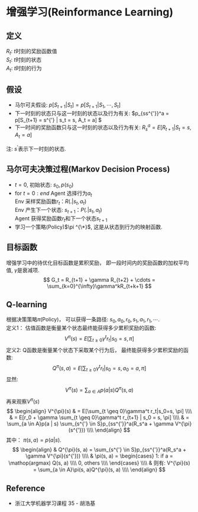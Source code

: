 # 增强学习(Reinformance Learning)

## 定义
$R_t$: $t$时刻的奖励函数值  
$S_t$: $t$时刻的状态  
$A_t$: $t$时刻的行为

## 假设
* 马尔可夫假设: $p[S_{t+1} | S_t] = p[S_{t+1} | S_1, \cdots, S_t]$
* 下一时刻的状态只与这一时刻的状态以及行为有关: $p_{ss^{'}}^a = p[S_{t+1} = s^{'} | s_t = s, A_t = a] $
* 下一时间的奖励函数只与这一时刻的状态以及行为有关: $R_s^a = E[R_{t+1} | S_t= s, A_t = a]$  

注: $s^{'}$表示下一时刻的状态.

## 马尔可夫决策过程(Markov Decision Process)
* $t=0$, 初始状态: $s_0, p(s_0)$
* for $t=0:end$
    Agent 选择行为$a_t$  
    Env 采样奖励函数$r_t： R(. | s_t, a_t)$  
    Env 产生下一个状态: $s_{t+1}： P(. | s_t, a_t)$  
    Agent 获得奖励函数$r_t$和下一个状态$s_{t+1}$
* 学习一个策略(Policy)$\pi ^{\*}$, 这是从状态到行为的映射函数.

## 目标函数
增强学习中的待优化目标函数是累积奖励， 即一段时间内的奖励函数的加权平均值, $\gamma$是衰减项.
$$
G_t = R_{t+1} + \gamma R_{t+2} + \cdots = \sum_{k=0}^{\infty}\gamma^kR_{t+k+1}
$$

## Q-learning
根据决策策略$\pi$(Policy)， 可以获得一条路径: $s_0, a_0, r_0, s_1, a_1, r_1, \cdots$.  
定义1： 估值函数是衡量某个状态最终能获得多少累积奖励的函数:  
$$
V^{\pi}(s) = E[\sum_{t \geq 0}\gamma^t r_t|s_0=s, \pi]
$$
定义2: Q函数是衡量某个状态下采取某个行为后， 最终能获得多少累积奖励的函数:
$$
Q^{\pi}(s, a) = E[\sum_{t \geq 0}\gamma^tr_t|s_0=s, a_0=a, \pi]
$$
显然:
$$
V^{\pi}(s) = \sum_{a \in A}p(a|s)Q^{\pi}(s, a)
$$
再来观察$V^{\pi}(s)$
$$
\begin{align}
V^{\pi}(s) & = E[\sum_{t \geq 0}\gamma^t r_t|s_0=s, \pi] \\\\
& = E[r_0 + \gamma \sum_{t \geq 0}\gamma^t r_{t+1} | s_0 = s, \pi] \\\\
& = \sum_{a \in A}p(a | s) \sum_{s^{'} \in S}p_{ss^{'}}^a(R_s^a + \gamma V^{\pi}(s^{'})) \\\\
\end{align}
$$
其中： $\pi(s, a) = p(a | s)$.
$$
\begin{align}
& Q^{\pi}(s, a) =  \sum_{s^{'} \in S}p_{ss^{'}}^a(R_s^a + \gamma V^{\pi}(s^{'})) \\\\
& \pi(s, a) = \begin{cases}
1:  if a = \mathop(argmax) Q(s, a) \\\\
0,  others \\\\
\end{cases} \\\\
& 则有: V^{\pi}(s) = \sum_{a \in A}\pi(s, a)Q^{\pi}(s, a) \\\\
\end{align}
$$





## Reference
* 浙江大学机器学习课程 35 - 胡浩基
